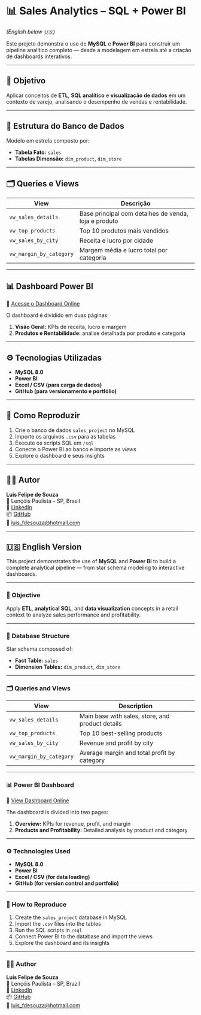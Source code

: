 # 📊 Sales Analytics – SQL + Power BI  
*(English below 🇺🇸)*  

Este projeto demonstra o uso de **MySQL** e **Power BI** para construir um pipeline analítico completo — desde a modelagem em estrela até a criação de dashboards interativos.  

---

## 🎯 Objetivo  
Aplicar conceitos de **ETL**, **SQL analítico** e **visualização de dados** em um contexto de varejo, analisando o desempenho de vendas e rentabilidade.

---

## 🧱 Estrutura do Banco de Dados
Modelo em estrela composto por:  
- **Tabela Fato:** `sales`  
- **Tabelas Dimensão:** `dim_product`, `dim_store`

---

## 🗂️ Queries e Views  

| View | Descrição |
|------|------------|
| `vw_sales_details` | Base principal com detalhes de venda, loja e produto |
| `vw_top_products` | Top 10 produtos mais vendidos |
| `vw_sales_by_city` | Receita e lucro por cidade |
| `vw_margin_by_category` | Margem média e lucro total por categoria |

---

## 📊 Dashboard Power BI  

🔗 [Acesse o Dashboard Online](https://app.powerbi.com/view?r=eyJrIjoiZWYzOTkwOWItOWZlMS00OWZiLWJlYTItYTQ3ODg5Y2I5Y2RiIiwidCI6IjI4MTU1OWI2LTM1YjEtNDg1OC1iNjkzLTdiMDAyYjI4ZDMxMyJ9)

O dashboard é dividido em duas páginas:
1. **Visão Geral:** KPIs de receita, lucro e margem  
2. **Produtos e Rentabilidade:** análise detalhada por produto e categoria  

---

## ⚙️ Tecnologias Utilizadas  
- **MySQL 8.0**  
- **Power BI**  
- **Excel / CSV (para carga de dados)**  
- **GitHub (para versionamento e portfólio)**  

---

## 🚀 Como Reproduzir  
1. Crie o banco de dados `sales_project` no MySQL  
2. Importe os arquivos `.csv` para as tabelas  
3. Execute os scripts SQL em `/sql`  
4. Conecte o Power BI ao banco e importe as *views*  
5. Explore o dashboard e seus insights  

---

## 👨‍💻 Autor  
**Luis Felipe de Souza**  
📍 Lençóis Paulista – SP, Brasil  
💼 [LinkedIn](https://linkedin.com/in/fdesouza-luis)  
📦 [GitHub](https://github.com/lfesouza)  
📧 luis_fdesouza@hotmail.com  

---

## 🇺🇸 English Version  

This project demonstrates the use of **MySQL** and **Power BI** to build a complete analytical pipeline — from star schema modeling to interactive dashboards.  

---

### 🎯 Objective  
Apply **ETL**, **analytical SQL**, and **data visualization** concepts in a retail context to analyze sales performance and profitability.  

---

### 🧱 Database Structure  
Star schema composed of:  
- **Fact Table:** `sales`  
- **Dimension Tables:** `dim_product`, `dim_store`

---

### 🗂️ Queries and Views  

| View | Description |
|------|--------------|
| `vw_sales_details` | Main base with sales, store, and product details |
| `vw_top_products` | Top 10 best-selling products |
| `vw_sales_by_city` | Revenue and profit by city |
| `vw_margin_by_category` | Average margin and total profit by category |

---

### 📊 Power BI Dashboard  

🔗 [View Dashboard Online](https://app.powerbi.com/view?r=eyJrIjoiZWYzOTkwOWItOWZlMS00OWZiLWJlYTItYTQ3ODg5Y2I5Y2RiIiwidCI6IjI4MTU1OWI2LTM1YjEtNDg1OC1iNjkzLTdiMDAyYjI4ZDMxMyJ9)

The dashboard is divided into two pages:
1. **Overview:** KPIs for revenue, profit, and margin  
2. **Products and Profitability:** Detailed analysis by product and category  

---

### ⚙️ Technologies Used  
- **MySQL 8.0**  
- **Power BI**  
- **Excel / CSV (for data loading)**  
- **GitHub (for version control and portfolio)**  

---

### 🚀 How to Reproduce  
1. Create the `sales_project` database in MySQL  
2. Import the `.csv` files into the tables  
3. Run the SQL scripts in `/sql`  
4. Connect Power BI to the database and import the views  
5. Explore the dashboard and its insights  

---

### 👨‍💻 Author  
**Luis Felipe de Souza**  
📍 Lençóis Paulista – SP, Brazil  
💼 [LinkedIn](https://linkedin.com/in/fdesouza-luis)  
📦 [GitHub](https://github.com/lfesouza)  
📧 luis_fdesouza@hotmail.com  

